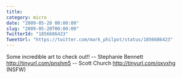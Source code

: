 ```yaml
---
title: 
category: micro
date: "2009-05-20 00:00:00"
slug: "2009-05-20T00:00:00"
TwitterId: "1856686423"
TweetUrl: "https://twitter.com/mark_philpot/status/1856686423"
---
```


Some incredible art to check out!! -- Stephanie Bennett
http://tinyurl.com/pnshm5 -- Scott Church http://tinyurl.com/oxvxhg (NSFW)
